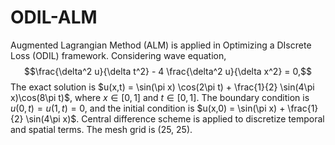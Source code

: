 # ODIL-ALM
Augmented Lagrangian Method (ALM) is applied in Optimizing a DIscrete Loss (ODIL) framework.
Considering wave equation, $$\frac{\delta^2 u}{\delta t^2} - 4 \frac{\delta^2 u}{\delta x^2} = 0,$$
The exact solution is $u(x,t) = \sin(\pi x) \cos(2\pi t) + \frac{1}{2} \sin(4\pi x)\cos(8\pi t)$, where $x \in [0, 1]$ and $t \in [0, 1]$.
The boundary condition is $u(0,t) = u(1,t) = 0$, and the initial condition is $u(x,0) = \sin(\pi x) + \frac{1}{2} \sin(4\pi x)$.
Central difference scheme is applied to discretize temporal and spatial terms. The mesh grid is (25, 25).
